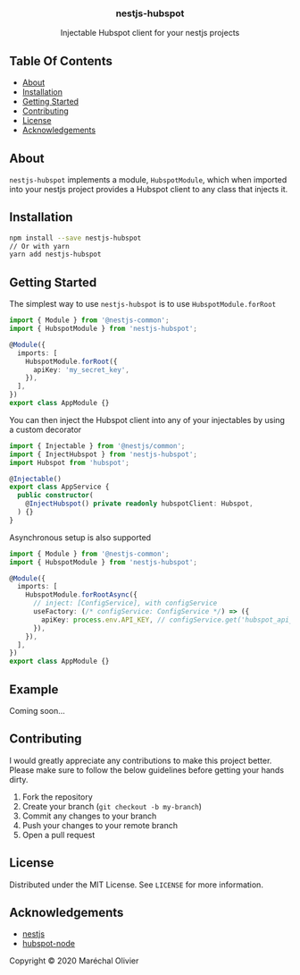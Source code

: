 <p align="center">
  <h3 align="center">
    nestjs-hubspot
  </h3>

  <p align="center">
    Injectable Hubspot client for your nestjs projects
  </p>
</p>

## Table Of Contents

- [About](#about)
- [Installation](#installation)
- [Getting Started](#getting-started)
- [Contributing](#contributing)
- [License](#license)
- [Acknowledgements](#acknowledgements)

## About

`nestjs-hubspot` implements a module, `HubspotModule`, which when imported into
your nestjs project provides a Hubspot client to any class that injects it.

## Installation

```bash
npm install --save nestjs-hubspot
// Or with yarn
yarn add nestjs-hubspot
```

## Getting Started

The simplest way to use `nestjs-hubspot` is to use `HubspotModule.forRoot`

```typescript
import { Module } from '@nestjs-common';
import { HubspotModule } from 'nestjs-hubspot';

@Module({
  imports: [
    HubspotModule.forRoot({
      apiKey: 'my_secret_key',
    }),
  ],
})
export class AppModule {}
```

You can then inject the Hubspot client into any of your injectables by using a
custom decorator

```typescript
import { Injectable } from '@nestjs/common';
import { InjectHubspot } from 'nestjs-hubspot';
import Hubspot from 'hubspot';

@Injectable()
export class AppService {
  public constructor(
    @InjectHubspot() private readonly hubspotClient: Hubspot,
  ) {}
}
```

Asynchronous setup is also supported

```typescript
import { Module } from '@nestjs-common';
import { HubspotModule } from 'nestjs-hubspot';

@Module({
  imports: [
    HubspotModule.forRootAsync({
      // inject: [ConfigService], with configService
      useFactory: (/* configService: ConfigService */) => ({
        apiKey: process.env.API_KEY, // configService.get('hubspot_api_key'),
      }),
    }),
  ],
})
export class AppModule {}
```

## Example

Coming soon...

## Contributing

I would greatly appreciate any contributions to make this project better. Please
make sure to follow the below guidelines before getting your hands dirty.

1. Fork the repository
2. Create your branch (`git checkout -b my-branch`)
3. Commit any changes to your branch
4. Push your changes to your remote branch
5. Open a pull request

## License

Distributed under the MIT License. See `LICENSE` for more information.

## Acknowledgements

- [nestjs](https://nestjs.com)
- [hubspot-node](https://github.com/MadKudu/node-hubspot)

Copyright &copy; 2020 Maréchal Olivier
